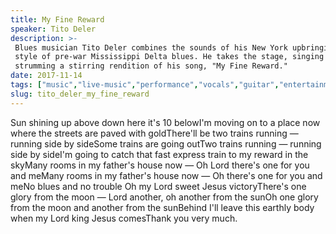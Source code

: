 ```yaml
---
title: My Fine Reward
speaker: Tito Deler
description: >-
 Blues musician Tito Deler combines the sounds of his New York upbringing with the
 style of pre-war Mississippi Delta blues. He takes the stage, singing and
 strumming a stirring rendition of his song, "My Fine Reward."
date: 2017-11-14
tags: ["music","live-music","performance","vocals","guitar","entertainment"]
slug: tito_deler_my_fine_reward
---
```


Sun shining up above down here it's 10 belowI'm moving on to a place now where the streets
are paved with goldThere'll be two trains running — running side by sideSome trains are
going outTwo trains running — running side by sideI'm going to catch that fast express
train to my reward in the skyMany rooms in my father's house now — Oh Lord there's one for
you and meMany rooms in my father's house now — Oh there's one for you and meNo blues and
no trouble Oh my Lord sweet Jesus victoryThere's one glory from the moon — Lord another, 
oh another from the sunOh one glory from the moon and another from the sunBehind I'll
leave this earthly body when my Lord king Jesus comesThank you very much.

<!--
ad_duration=3.33
comment_count=4
event="TED@Tommy"
external_start_time=0
intro_duration=11.82
is_subtitle_required="False"
is_talk_featured="True"
language="en"
language_swap="False"
native_language="en"
number_of_related_talks=6
number_of_speakers=1
number_of_subtitled_videos=33
number_of_tags=6
number_of_talk_download_languages=35
number_of_talk_more_resources=0
number_of_talk_recommendations=0
number_of_talks_take_actions=0
post_ad_duration=0.83
published_timestamp="2018-02-09 12:47:34"
recording_date="2017-11-14"
speaker_description="Blues musician, graphic designer"
speaker_is_published=1
speaker_name="Tito Deler"
talk_name="My Fine Reward"
talks_tags=["music","live-music","performance","vocals","guitar","entertainment"]
url_photo_speaker="https://pe.tedcdn.com/images/ted/cc37627e66c174f0bc9e4c7854b685ec89744ed4_254x191.jpg"
url_photo_talk="https://s3.amazonaws.com/talkstar-photos/uploads/cec30836-51d6-4393-a2ea-56c2963474dc/TitoDeler_2017S-embed.jpg"
url_webpage="https://www.ted.com/talks/tito_deler_my_fine_reward"
video_type_name="TED Institute Talk"
-->
